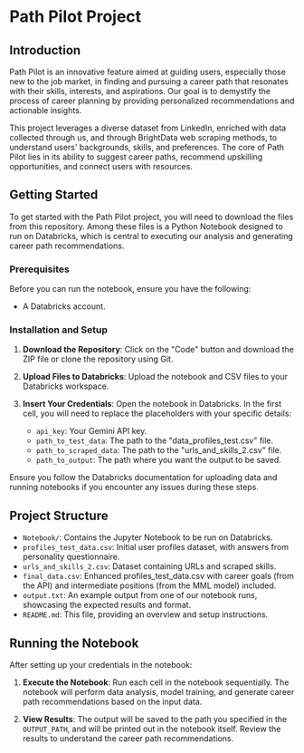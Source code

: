 # Path Pilot Project

## Introduction

Path Pilot is an innovative feature aimed at guiding users, especially those new to the job market, in finding and pursuing a career path that resonates with their skills, interests, and aspirations. Our goal is to demystify the process of career planning by providing personalized recommendations and actionable insights.

This project leverages a diverse dataset from LinkedIn, enriched with data collected through us, and through BrightData web scraping methods, to understand users' backgrounds, skills, and preferences. The core of Path Pilot lies in its ability to suggest career paths, recommend upskilling opportunities, and connect users with resources.

## Getting Started

To get started with the Path Pilot project, you will need to download the files from this repository. Among these files is a Python Notebook designed to run on Databricks, which is central to executing our analysis and generating career path recommendations.

### Prerequisites

Before you can run the notebook, ensure you have the following:

- A Databricks account.

### Installation and Setup

1. **Download the Repository**: Click on the "Code" button and download the ZIP file or clone the repository using Git.

2. **Upload Files to Databricks**: Upload the notebook and CSV files to your Databricks workspace.

3. **Insert Your Credentials**: Open the notebook in Databricks. In the first cell, you will need to replace the placeholders with your specific details:
   - `api_key`: Your Gemini API key.
   - `path_to_test_data`: The path to the "data_profiles_test.csv" file.
   - `path_to_scraped_data`: The path to the "urls_and_skills_2.csv" file.
   - `path_to_output`: The path where you want the output to be saved.

Ensure you follow the Databricks documentation for uploading data and running notebooks if you encounter any issues during these steps.

## Project Structure

- `Notebook/`: Contains the Jupyter Notebook to be run on Databricks.
- `profiles_test_data.csv`: Initial user profiles dataset, with answers from personality questionnaire.
- `urls_and_skills_2.csv`: Dataset containing URLs and scraped skills.
- `final_data.csv`: Enhanced profiles_test_data.csv with career goals (from the API) and intermediate positions (from the MML model) included.
- `output.txt`: An example output from one of our notebook runs, showcasing the expected results and format.
- `README.md`: This file, providing an overview and setup instructions.


## Running the Notebook

After setting up your credentials in the notebook:

1. **Execute the Notebook**: Run each cell in the notebook sequentially. The notebook will perform data analysis, model training, and generate career path recommendations based on the input data.

2. **View Results**: The output will be saved to the path you specified in the `OUTPUT_PATH`, and will be printed out in the notebook itself. Review the results to understand the career path recommendations.
